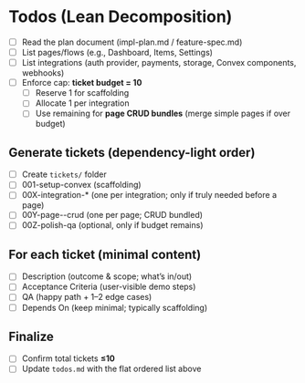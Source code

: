 # Todos (Lean Decomposition)

- [ ] Read the plan document (impl-plan.md / feature-spec.md)
- [ ] List pages/flows (e.g., Dashboard, Items, Settings)
- [ ] List integrations (auth provider, payments, storage, Convex components, webhooks)
- [ ] Enforce cap: **ticket budget = 10**
  - [ ] Reserve 1 for scaffolding
  - [ ] Allocate 1 per integration
  - [ ] Use remaining for **page CRUD bundles** (merge simple pages if over budget)

## Generate tickets (dependency-light order)
- [ ] Create `tickets/` folder
- [ ] 001-setup-convex (scaffolding)
- [ ] 00X-integration-* (one per integration; only if truly needed before a page)
- [ ] 00Y-page-<name>-crud (one per page; CRUD bundled)
- [ ] 00Z-polish-qa (optional, only if budget remains)

## For each ticket (minimal content)
- [ ] Description (outcome & scope; what’s in/out)
- [ ] Acceptance Criteria (user-visible demo steps)
- [ ] QA (happy path + 1–2 edge cases)
- [ ] Depends On (keep minimal; typically scaffolding)

## Finalize
- [ ] Confirm total tickets **≤10**
- [ ] Update `todos.md` with the flat ordered list above